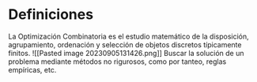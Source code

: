 # Definiciones
La Optimización Combinatoria es el estudio matemático de la disposición, agrupamiento, ordenación y selección de objetos discretos típicamente finitos.
![[Pasted image 20230905131426.png]]
Buscar la solución de un problema mediante métodos no rigurosos, como por tanteo, reglas empíricas, etc.

